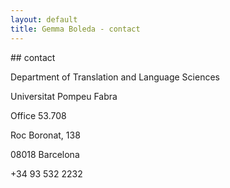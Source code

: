 ```yaml
---
layout: default
title: Gemma Boleda - contact
---
```


## contact

Department of Translation and Language Sciences

Universitat Pompeu Fabra

Office 53.708

Roc Boronat, 138

08018 Barcelona

+34 93 532 2232
